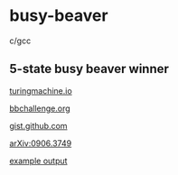 busy-beaver 
=================================

c/gcc

5-state busy beaver winner
-------------
[turingmachine.io](https://turingmachine.io/?import-gist=629b48aa50f09954adbf90023c326fb2)

[bbchallenge.org](https://bbchallenge.org/1RB1LC_1RC1RB_1RD0LE_1LA1LD_1RZ0LA)

[gist.github.com](https://gist.github.com/mkmkmk/629b48aa50f09954adbf90023c326fb2)

[arXiv:0906.3749](https://arxiv.org/pdf/0906.3749)


[example output](https://github.com/user-attachments/files/16282420/out.txt)
